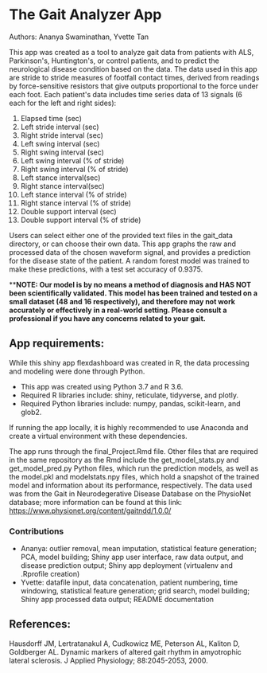 # The Gait Analyzer App
Authors: Ananya Swaminathan, Yvette Tan

This app was created as a tool to analyze gait data from patients with ALS, Parkinson's, Huntington's, or control patients, and to predict the neurological disease condition based on the data. The data used in this app are stride to stride measures of footfall contact times, derived from readings by force-sensitive resistors that give outputs proportional to the force under each foot. Each patient's data includes time series data of 13 signals (6 each for  the left and right sides): 

1. Elapsed time (sec)
2. Left stride interval (sec)
3. Right stride interval (sec)
4. Left swing interval (sec)
5. Right swing interval (sec)
6. Left swing interval (% of stride)
7. Right swing interval (% of stride)
8. Left stance interval(sec)
9. Right stance interval(sec)
10. Left stance interval (% of stride)
11. Right stance interval (% of stride)
12. Double support interval (sec)
13. Double support interval (% of stride)

Users can select either one of the provided text files in the gait_data directory, or can choose their own data. This app graphs the raw and processed data of the chosen waveform signal, and provides a prediction for the disease state of the patient. A random forest model was trained to make these predictions, with a test set accuracy of 0.9375. 

****NOTE:
Our model is by no means a method of diagnosis and HAS NOT been scientifically validated. This model has been trained and tested on a small dataset (48 and 16 respectively), and therefore may not work accurately or effectively in a real-world setting. Please consult a professional if you have any concerns related to your gait.** 


## App requirements:
While this shiny app flexdashboard was created in R, the data processing and modeling were done through Python. 
- This app was created using Python 3.7 and R 3.6. 
- Required R libraries include: shiny, reticulate, tidyverse, and plotly. 
- Required Python libraries include: numpy, pandas, scikit-learn, and glob2. 

If running the app locally, it is highly recommended to use Anaconda and create a virtual environment with these dependencies. 

The app runs through the final_Project.Rmd file. Other files that are required in the same repository as the Rmd include the get_model_stats.py and get_model_pred.py Python files, which run the prediction models, as well as the model.pkl and modelstats.npy files, which hold a snapshot of the trained model and information about its performance, respectively. The data used was from the Gait in Neurodegerative Disease Database on the PhysioNet database; more information can be found at this link: https://www.physionet.org/content/gaitndd/1.0.0/

### Contributions
- Ananya: outlier removal, mean imputation, statistical feature generation; PCA, model building; Shiny app user interface, raw data output, and disease prediction output; Shiny app deployment (virtualenv and .Rprofile creation)
- Yvette: datafile input, data concatenation, patient numbering, time windowing, statistical feature generation; grid search, model building; Shiny app processed data output; README documentation


## References: 
Hausdorff JM, Lertratanakul A, Cudkowicz ME, Peterson AL, Kaliton D, Goldberger AL. Dynamic markers of altered gait rhythm in amyotrophic lateral sclerosis. J Applied Physiology; 88:2045-2053, 2000.
